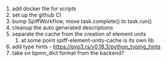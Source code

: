 1. add docker file for scripts
1. set up the github CI
1. bump SpiffWorkflow, move task.complete() to task.run()
1. cleanup the auto generated descriptions
1. separate the cache from the creation of element units
   1. at some point spiff-element-units-cache is its own lib
1. add type hints - https://pyo3.rs/v0.18.3/python_typing_hints
1. take on bpmn_dict format from the backend?